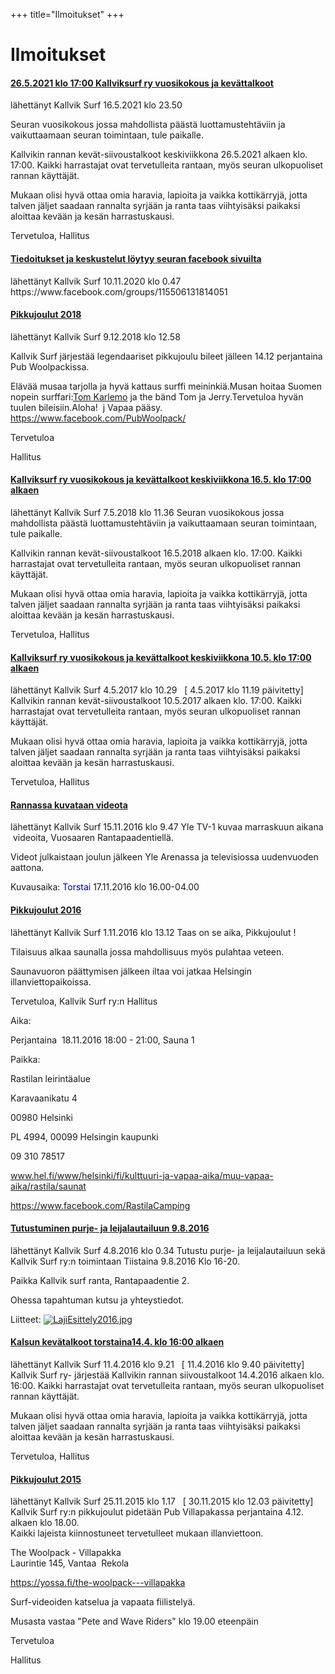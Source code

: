 +++
title="Ilmoitukset"
+++

# Ilmoitukset

<div class="announcements">
<div class="announcement">
<h4><a href="ilmoitukset/2652021klo1700kallviksurfryvuosik-51ff0b8d62973852.html" dir="ltr">26.5.2021 klo 17:00 Kallviksurf ry vuosikokous ja kevättalkoot</a></h4><span class="timestamp">

lähettänyt Kallvik Surf 16.5.2021 klo 23.50


Seuran vuosikokous jossa mahdollista päästä luottamustehtäviin ja vaikuttaamaan seuran toimintaan, tule paikalle.

Kallvikin rannan kevät-siivoustalkoot keskiviikkona 26.5.2021 alkaen klo. 17:00. Kaikki harrastajat ovat tervetulleita rantaan, myös seuran ulkopuoliset rannan käyttäjät.&nbsp;

Mukaan olisi hyvä ottaa omia haravia, lapioita ja vaikka kottikärryjä, jotta talven jäljet saadaan rannalta syrjään ja ranta taas viihtyisäksi paikaksi aloittaa kevään ja kesän harrastuskausi.&nbsp;

Tervetuloa, Hallitus
</div>
<div class="announcement">
<h4><a href="ilmoitukset/tiedoituksetjakeskustelutloeytyys-fd906563ee47aa23.html" dir="ltr">Tiedoitukset ja keskustelut löytyy seuran facebook sivuilta</a></h4><span class="timestamp">lähettänyt Kallvik Surf <span dir="ltr">10.11.2020 klo 0.47</span></span>
https://www.facebook.com/groups/115506131814051
</div>
<div class="announcement">
<h4><a href="ilmoitukset/pikkujoulut2018.html" dir="ltr">Pikkujoulut 2018</a></h4><span class="timestamp">lähettänyt Kallvik Surf <span dir="ltr">9.12.2018 klo 12.58</span></span>

Kallvik Surf järjestää legendaariset pikkujoulu bileet jälleen 14.12 perjantaina Pub Woolpackissa.

Elävää musaa tarjolla ja hyvä kattaus surffi meininkiä.Musan hoitaa Suomen nopein surffari:<a href="https://www.facebook.com/tom.karlemo?fref=gs&amp;__tn__=%2CdKH-R-R&amp;eid=ARAfFY6Pa7Nu_5A0UcgZORmkv2De87eckYXgl-szvZwZYyNOOWAerNvvmrahBpcjUmePjcWiQPF23oF6&amp;dti=20362182328&amp;hc_location=group" rel="nofollow">Tom Karlemo</a>&nbsp;ja the bänd Tom ja Jerry.Tervetuloa hyvän tuulen bileisiin.Aloha!&nbsp;
j
Vapaa pääsy.
<a href="https://www.facebook.com/PubWoolpack/">https://www.facebook.com/PubWoolpack/</a>

Tervetuloa

Hallitus
</div>
<div class="announcement">
<h4><a href="ilmoitukset/kallviksurfryvuosikokousjakevaett-fa63e09fb4e66cf7.html" dir="ltr">Kallviksurf ry vuosikokous ja kevättalkoot keskiviikkona 16.5. klo 17:00 alkaen</a></h4><span class="timestamp">lähettänyt Kallvik Surf <span dir="ltr">7.5.2018 klo 11.36</span></span>
Seuran vuosikokous jossa mahdollista päästä luottamustehtäviin ja vaikuttaamaan seuran toimintaan, tule paikalle.

Kallvikin rannan kevät-siivoustalkoot 16.5.2018 alkaen klo. 17:00. Kaikki harrastajat ovat tervetulleita rantaan, myös seuran ulkopuoliset rannan käyttäjät.&nbsp;

Mukaan olisi hyvä ottaa omia haravia, lapioita ja vaikka kottikärryjä, jotta talven jäljet saadaan rannalta syrjään ja ranta taas viihtyisäksi paikaksi aloittaa kevään ja kesän harrastuskausi.&nbsp;

Tervetuloa, Hallitus
</div>
<div class="announcement">
<h4><a href="ilmoitukset/kallviksurfryvuosikokousjakevaett-a2b261ad6760163f.html" dir="ltr">Kallviksurf ry vuosikokous ja kevättalkoot keskiviikkona 10.5. klo 17:00 alkaen</a></h4><span class="timestamp">lähettänyt Kallvik Surf <span dir="ltr">4.5.2017 klo 10.29</span> &nbsp; <span class="updatedTime">[ <span dir="ltr">4.5.2017 klo 11.19</span> päivitetty]</span></span>
Kallvikin rannan kevät-siivoustalkoot 10.5.2017 alkaen klo. 17:00. Kaikki harrastajat ovat tervetulleita rantaan, myös seuran ulkopuoliset rannan käyttäjät.&nbsp;

Mukaan olisi hyvä ottaa omia haravia, lapioita ja vaikka kottikärryjä, jotta talven jäljet saadaan rannalta syrjään ja ranta taas viihtyisäksi paikaksi aloittaa kevään ja kesän harrastuskausi.&nbsp;

Tervetuloa, Hallitus
<h4><a href="ilmoitukset/rannassakuvataanvideota.html" dir="ltr">Rannassa kuvataan videota</a></h4><span class="timestamp">lähettänyt Kallvik Surf <span dir="ltr">15.11.2016 klo 9.47</span></span>
Yle TV-1 kuvaa marraskuun aikana &nbsp;videoita, Vuosaaren Rantapaadentiellä.

Videot julkaistaan joulun jälkeen Yle Arenassa ja televisiossa uudenvuoden aattona.

Kuvausaika:&nbsp;<span style="color:darkblue">Torstai</span>&nbsp;17.11.2016 klo 16.00-04.00
<div class="announcement">
<h4><a href="ilmoitukset/pikkujoulut2016.html" dir="ltr">Pikkujoulut 2016</a></h4><span class="timestamp">lähettänyt Kallvik Surf <span dir="ltr">1.11.2016 klo 13.12</span></span>
Taas on se aika, Pikkujoulut !

Tilaisuus alkaa saunalla jossa mahdollisuus myös pulahtaa veteen.

Saunavuoron päättymisen jälkeen iltaa voi jatkaa Helsingin illanviettopaikoissa.

Tervetuloa, Kallvik Surf ry:n Hallitus

Aika:

Perjantaina &nbsp;18.11.2016 18:00 - 21:00, Sauna 1

Paikka:

Rastilan leirintäalue

Karavaanikatu 4

00980 Helsinki

PL 4994, 00099 Helsingin kaupunki

09 310 78517

www.hel.fi/www/helsinki/fi/kulttuuri-ja-vapaa-aika/muu-vapaa-aika/rastila/saunat

https://www.facebook.com/RastilaCamping

<div class="announcement">
<h4><a href="ilmoitukset/tutustuminenpurje-jaleijalautailuun982016.html" dir="ltr">Tutustuminen purje- ja leijalautailuun 9.8.2016</a></h4><span class="timestamp">lähettänyt Kallvik Surf <span dir="ltr">4.8.2016 klo 0.34</span></span>
Tutustu purje- ja leijalautailuun sekä Kallvik Surf ry:n toimintaan Tiistaina 9.8.2016 Klo 16-20.

Paikka Kallvik surf ranta, Rantapaadentie 2.

Ohessa tapahtuman kutsu ja yhteystiedot.

Liitteet: <span dir="ltr"><img src="system/app/images/attach_icons/icon_img.gif.html" style="margin: 0 0 -3px;" /><a href="ilmoitukset/tutustuminenpurje-jaleijalautailuun982016/LajiEsittely2016.jpg.html" rel="noopener noreferrer" dir="ltr" target="_blank">LajiEsittely2016.jpg</a></span></p>
<div class="announcement">
<h4><a href="ilmoitukset/kalsunkevaetalkoottorstaina144klo1600alkaen.html" dir="ltr">Kalsun kevätalkoot torstaina14.4. klo 16:00 alkaen</a></h4><span class="timestamp">lähettänyt Kallvik Surf <span dir="ltr">11.4.2016 klo 9.21</span> &nbsp; <span class="updatedTime">[ <span dir="ltr">11.4.2016 klo 9.40</span> päivitetty]</span></span>
Kallvik Surf ry- järjestää Kallvikin rannan siivoustalkoot 14.4.2016 alkaen klo. 16:00. Kaikki harrastajat ovat tervetulleita rantaan, myös seuran ulkopuoliset rannan käyttäjät.&nbsp;

Mukaan olisi hyvä ottaa omia haravia, lapioita ja vaikka kottikärryjä, jotta talven jäljet saadaan rannalta syrjään ja ranta taas viihtyisäksi paikaksi aloittaa kevään ja kesän harrastuskausi.&nbsp;

Tervetuloa, Hallitus

<h4><a href="ilmoitukset/pikkujoulut2015.html" dir="ltr">Pikkujoulut 2015</a></h4><span class="timestamp">lähettänyt Kallvik Surf <span dir="ltr">25.11.2015 klo 1.17</span> &nbsp; <span class="updatedTime">[ <span dir="ltr">30.11.2015 klo 12.03</span> päivitetty]</span></span>
Kallvik Surf ry:n pikkujoulut pidetään Pub Villapakassa perjantaina 4.12. alkaen klo 18.00.<br />
Kaikki lajeista kiinnostuneet tervetulleet mukaan illanviettoon.<br />

The Woolpack - Villapakka<br />
Laurintie 145, Vantaa&nbsp; Rekola<br />

https://yossa.fi/the-woolpack---villapakka<br />

Surf-videoiden katselua ja vapaata fiilistelyä.<br />

Musasta vastaa "Pete and Wave Riders" klo 19.00 eteenpäin<br />

Tervetuloa

Hallitus
</div>
</div>
